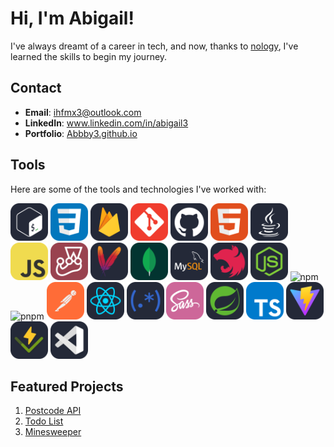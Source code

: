 # Hi, I'm Abigail!

I've always dreamt of a career in tech, and now, thanks to [nology](https://nology.io/), I've learned the skills to begin my journey.

## Contact

- **Email**: ihfmx3@outlook.com
- **LinkedIn**: www.linkedin.com/in/abigail3
- **Portfolio**: [Abbby3.github.io](Abbby3.github.io)

## Tools

Here are some of the tools and technologies I've worked with:

<div>
<img src="https://github.com/tandpfun/skill-icons/blob/main/icons/Bash-Dark.svg" alt="Bash" width="60" height="60"/> 
<img src="https://github.com/tandpfun/skill-icons/blob/main/icons/CSS.svg" alt="CSS" width="60" height="60"/> 
<img src="https://github.com/tandpfun/skill-icons/blob/main/icons/Firebase-Dark.svg" alt="Firebase" width="60" height="60"/>
<img src="https://github.com/tandpfun/skill-icons/blob/main/icons/Git.svg" alt="Git" width="60" height="60"/> 
<img src="https://github.com/tandpfun/skill-icons/blob/main/icons/Github-Dark.svg" alt="GitHub" width="60" height="60"/>
<img src="https://github.com/tandpfun/skill-icons/blob/main/icons/HTML.svg" alt="HTML" width="60" height="60"/> 
<img src="https://github.com/tandpfun/skill-icons/blob/main/icons/Java-Dark.svg" alt="Java" width="60" height="60"/>
<img src="https://github.com/tandpfun/skill-icons/blob/main/icons/JavaScript.svg" alt="JavaScript" width="60" height="60"/>
<img src="https://github.com/tandpfun/skill-icons/blob/main/icons/Jest.svg" alt="Jest" width="60" height="60"/> 
<img src="https://github.com/tandpfun/skill-icons/blob/main/icons/Maven-Dark.svg" alt="Maven" width="60" height="60"/> 
<img src="https://github.com/tandpfun/skill-icons/blob/main/icons/MongoDB.svg" alt="MongoDB" width="60" height="60"/> 
<img src="https://github.com/tandpfun/skill-icons/blob/main/icons/MySQL-Dark.svg" alt="MySQL" width="60" height="60"/>
<img src="https://github.com/tandpfun/skill-icons/blob/main/icons/NestJS-Dark.svg" alt="NestJS" width="60" height="60"/> 
<img src="https://github.com/tandpfun/skill-icons/blob/main/icons/NodeJS-Dark.svg" alt="NodeJS" width="60" height="60"/> 
<img src="https://github.com/tandpfun/skill-icons/blob/main/icons/Npm-Dark.svg" alt="npm" width="60" height="60"/> 
<img src="https://github.com/tandpfun/skill-icons/blob/main/icons/Pnpm-Dark.svg" alt="pnpm" width="60" height="60"/>
<img src="https://github.com/tandpfun/skill-icons/blob/main/icons/Postman.svg" alt="Postman" width="60" height="60"/> 
<img src="https://github.com/tandpfun/skill-icons/blob/main/icons/React-Dark.svg" alt="React" width="60" height="60"/>
<img src="https://github.com/tandpfun/skill-icons/blob/main/icons/Regex-Dark.svg" alt="Regex" width="60" height="60"/> 
<img src="https://github.com/tandpfun/skill-icons/blob/main/icons/Sass.svg" alt="Sass" width="60" height="60"/>
<img src="https://github.com/tandpfun/skill-icons/blob/main/icons/Spring-Dark.svg" alt="Spring" width="60" height="60"/> 
<img src="https://github.com/tandpfun/skill-icons/blob/main/icons/TypeScript.svg" alt="TypeScript" width="60" height="60"/> 
<img src="https://github.com/tandpfun/skill-icons/blob/main/icons/Vite-Dark.svg" alt="Vite" width="60" height="60"/> 
<img src="https://github.com/tandpfun/skill-icons/blob/main/icons/Vitest-Dark.svg" alt="Vitest" width="60" height="60"/> 
<img src="https://github.com/tandpfun/skill-icons/blob/main/icons/VSCode-Dark.svg" alt="VSCode" width="60" height="60"/>
</div>

## Featured Projects

1.  [Postcode API](https://github.com/Abbby3/postcode)
2.  [Todo List](https://github.com/Abbby3/todo)
3.  [Minesweeper](https://github.com/Abbby3/minesweeper)

